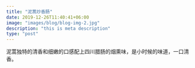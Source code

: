 ```yaml
---
title: "泥蒿炒香肠"
date: 2019-12-26T11:40:41+06:00
image: "images/blog/blog-img-2.jpg"
description: "this is meta description"
type: "post"
---
```



泥蒿独特的清香和细嫩的口感配上四川腊肠的烟熏味，是小时候的味道，一口清香。